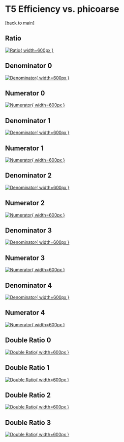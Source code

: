 # T5 Efficiency vs. phicoarse

[[back to main](./)]



## Ratio

[![Ratio](../mtv/var/T5_vtr_211_1_eff_phicoarse.png){ width=600px }](../mtv/var/T5_vtr_211_1_eff_phicoarse.pdf)

## Denominator 0

[![Denominator](../mtv/den/T5_vtr_211_1_eff_phicoarse_den0.png){ width=600px }](../mtv/den/T5_vtr_211_1_eff_phicoarse_den0.pdf)

## Numerator 0

[![Numerator](../mtv/num/T5_vtr_211_1_eff_phicoarse_num0.png){ width=600px }](../mtv/num/T5_vtr_211_1_eff_phicoarse_num0.pdf)

## Denominator 1

[![Denominator](../mtv/den/T5_vtr_211_1_eff_phicoarse_den1.png){ width=600px }](../mtv/den/T5_vtr_211_1_eff_phicoarse_den1.pdf)

## Numerator 1

[![Numerator](../mtv/num/T5_vtr_211_1_eff_phicoarse_num1.png){ width=600px }](../mtv/num/T5_vtr_211_1_eff_phicoarse_num1.pdf)

## Denominator 2

[![Denominator](../mtv/den/T5_vtr_211_1_eff_phicoarse_den2.png){ width=600px }](../mtv/den/T5_vtr_211_1_eff_phicoarse_den2.pdf)

## Numerator 2

[![Numerator](../mtv/num/T5_vtr_211_1_eff_phicoarse_num2.png){ width=600px }](../mtv/num/T5_vtr_211_1_eff_phicoarse_num2.pdf)

## Denominator 3

[![Denominator](../mtv/den/T5_vtr_211_1_eff_phicoarse_den3.png){ width=600px }](../mtv/den/T5_vtr_211_1_eff_phicoarse_den3.pdf)

## Numerator 3

[![Numerator](../mtv/num/T5_vtr_211_1_eff_phicoarse_num3.png){ width=600px }](../mtv/num/T5_vtr_211_1_eff_phicoarse_num3.pdf)

## Denominator 4

[![Denominator](../mtv/den/T5_vtr_211_1_eff_phicoarse_den4.png){ width=600px }](../mtv/den/T5_vtr_211_1_eff_phicoarse_den4.pdf)

## Numerator 4

[![Numerator](../mtv/num/T5_vtr_211_1_eff_phicoarse_num4.png){ width=600px }](../mtv/num/T5_vtr_211_1_eff_phicoarse_num4.pdf)

## Double Ratio 0

[![Double Ratio](../mtv/ratio/T5_vtr_211_1_eff_phicoarse_ratio0.png){ width=600px }](../mtv/ratio/T5_vtr_211_1_eff_phicoarse_ratio0.pdf)

## Double Ratio 1

[![Double Ratio](../mtv/ratio/T5_vtr_211_1_eff_phicoarse_ratio1.png){ width=600px }](../mtv/ratio/T5_vtr_211_1_eff_phicoarse_ratio1.pdf)

## Double Ratio 2

[![Double Ratio](../mtv/ratio/T5_vtr_211_1_eff_phicoarse_ratio2.png){ width=600px }](../mtv/ratio/T5_vtr_211_1_eff_phicoarse_ratio2.pdf)

## Double Ratio 3

[![Double Ratio](../mtv/ratio/T5_vtr_211_1_eff_phicoarse_ratio3.png){ width=600px }](../mtv/ratio/T5_vtr_211_1_eff_phicoarse_ratio3.pdf)


